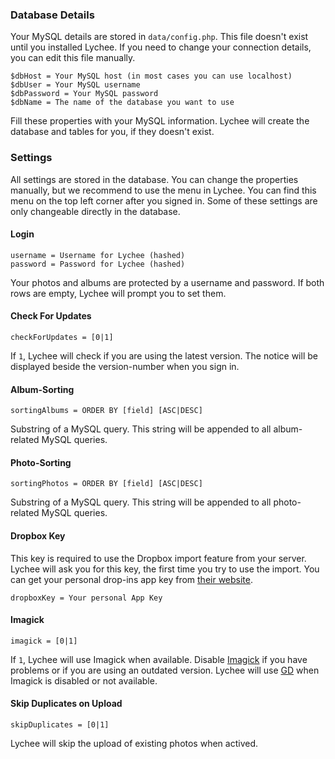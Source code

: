 ### Database Details

Your MySQL details are stored in `data/config.php`. This file doesn't exist
until you installed Lychee. If you need to change your connection details,
you can edit this file manually.

	$dbHost = Your MySQL host (in most cases you can use localhost)
	$dbUser = Your MySQL username
	$dbPassword = Your MySQL password
	$dbName = The name of the database you want to use

Fill these properties with your MySQL information. Lychee will create the
database and tables for you, if they doesn't exist.

### Settings

All settings are stored in the database. You can change the properties
manually, but we recommend to use the menu in Lychee. You can find this
menu on the top left corner after you signed in. Some of these settings
are only changeable directly in the database.

#### Login

	username = Username for Lychee (hashed)
	password = Password for Lychee (hashed)

Your photos and albums are protected by a username and password. If both rows
are empty, Lychee will prompt you to set them.

#### Check For Updates

	checkForUpdates = [0|1]

If `1`, Lychee will check if you are using the latest version. The notice
will be displayed beside the version-number when you sign in.

#### Album-Sorting

	sortingAlbums = ORDER BY [field] [ASC|DESC]

Substring of a MySQL query. This string will be appended to all
album-related MySQL queries.

#### Photo-Sorting

	sortingPhotos = ORDER BY [field] [ASC|DESC]

Substring of a MySQL query. This string will be appended to all
photo-related MySQL queries.

#### Dropbox Key

This key is required to use the Dropbox import feature from your server.
Lychee will ask you for this key, the first time you try to use the import.
You can get your personal drop-ins app key from
[their website](https://www.dropbox.com/developers/apps/create).

	dropboxKey = Your personal App Key

#### Imagick

	imagick = [0|1]

If `1`, Lychee will use Imagick when available. Disable
[Imagick](http://www.imagemagick.org) if you have problems or if you are
using an outdated version. Lychee will use
[GD](http://php.net/manual/en/book.image.php) when Imagick is disabled
or not available.

#### Skip Duplicates on Upload

	skipDuplicates = [0|1]

Lychee will skip the upload of existing photos when actived.
